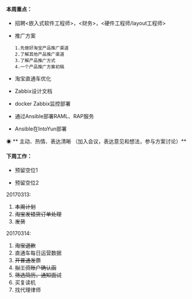 #### **本周重点：**

* 招聘&lt;嵌入式软件工程师&gt;，&lt;财务&gt;，&lt;硬件工程师/layout工程师&gt;

* 推广方案

  ```
  1.先做好淘宝产品推广渠道 
  2.了解其他产品推广渠道 
  3.了解产品推广方式 
  4.一个产品推广方案初稿
  ```

* 淘宝直通车优化

* Zabbix设计文档

* docker Zabbix监控部署

* 通过Ansible部署RAML、RAP服务

* Ansible在IntoYun部署

◉ ** 主动、热情、表达清晰 （加入会议，表达意见和想法，参与方案讨论）**

#### **下周工作：**

* 预留空位1

* 预留空位2

20170313:

1. ~~本周计划~~
2. ~~淘宝发错货订单处理~~
3. ~~发货~~

20170314:

1. ~~淘宝退款~~
2. 直通车每日运营数据
3. ~~开普通发票~~
4. ~~拟工资账户确认函~~
5. ~~筛选简历，通知面试~~
6. 买复读机
7. 找代理律师



